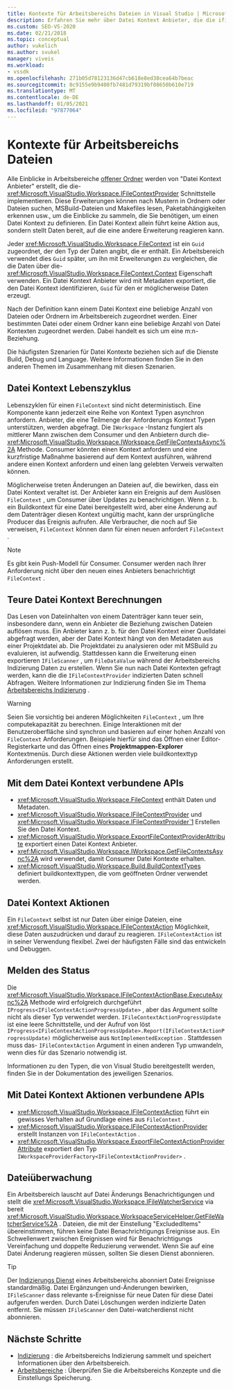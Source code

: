 ```yaml
---
title: Kontexte für Arbeitsbereichs Dateien in Visual Studio | Microsoft-Dokumentation
description: Erfahren Sie mehr über Datei Kontext Anbieter, die die ifilecontextprovider-Schnittstelle implementieren, um Einblicke in geöffnete Ordner Arbeitsbereiche zu unterstützen.
ms.custom: SEO-VS-2020
ms.date: 02/21/2018
ms.topic: conceptual
author: vukelich
ms.author: svukel
manager: viveis
ms.workload:
- vssdk
ms.openlocfilehash: 271b05d78123136d47cb618e8ed38cea64b7beac
ms.sourcegitcommit: 0c9155e9b9408fb7481d79319bf08650b610e719
ms.translationtype: MT
ms.contentlocale: de-DE
ms.lasthandoff: 01/05/2021
ms.locfileid: "97877064"
---
```

# <a name="workspace-file-contexts"></a>Kontexte für Arbeitsbereichs Dateien

Alle Einblicke in Arbeitsbereiche [offener Ordner](../ide/develop-code-in-visual-studio-without-projects-or-solutions.md) werden von "Datei Kontext Anbieter" erstellt, die die- <xref:Microsoft.VisualStudio.Workspace.IFileContextProvider> Schnittstelle implementieren. Diese Erweiterungen können nach Mustern in Ordnern oder Dateien suchen, MSBuild-Dateien und Makefiles lesen, Paketabhängigkeiten erkennen usw., um die Einblicke zu sammeln, die Sie benötigen, um einen Datei Kontext zu definieren. Ein Datei Kontext allein führt keine Aktion aus, sondern stellt Daten bereit, auf die eine andere Erweiterung reagieren kann.

Jeder <xref:Microsoft.VisualStudio.Workspace.FileContext> ist ein `Guid` zugeordnet, der den Typ der Daten angibt, die er enthält. Ein Arbeitsbereich verwendet dies `Guid` später, um ihn mit Erweiterungen zu vergleichen, die die Daten über die- <xref:Microsoft.VisualStudio.Workspace.FileContext.Context> Eigenschaft verwenden. Ein Datei Kontext Anbieter wird mit Metadaten exportiert, die den Datei Kontext identifizieren, `Guid` für den er möglicherweise Daten erzeugt.

Nach der Definition kann einem Datei Kontext eine beliebige Anzahl von Dateien oder Ordnern im Arbeitsbereich zugeordnet werden. Einer bestimmten Datei oder einem Ordner kann eine beliebige Anzahl von Datei Kontexten zugeordnet werden. Dabei handelt es sich um eine m:n-Beziehung.

Die häufigsten Szenarien für Datei Kontexte beziehen sich auf die Dienste Build, Debug und Language. Weitere Informationen finden Sie in den anderen Themen im Zusammenhang mit diesen Szenarien.

## <a name="file-context-lifecycle"></a>Datei Kontext Lebenszyklus

Lebenszyklen für einen `FileContext` sind nicht deterministisch. Eine Komponente kann jederzeit eine Reihe von Kontext Typen asynchron anfordern. Anbieter, die eine Teilmenge der Anforderungs Kontext Typen unterstützen, werden abgefragt. Die `IWorkspace` -Instanz fungiert als mittlerer Mann zwischen dem Consumer und den Anbietern durch die- <xref:Microsoft.VisualStudio.Workspace.IWorkspace.GetFileContextsAsync%2A> Methode. Consumer könnten einen Kontext anfordern und eine kurzfristige Maßnahme basierend auf dem Kontext ausführen, während andere einen Kontext anfordern und einen lang gelebten Verweis verwalten können.

Möglicherweise treten Änderungen an Dateien auf, die bewirken, dass ein Datei Kontext veraltet ist. Der Anbieter kann ein Ereignis auf dem Auslösen `FileContext` , um Consumer über Updates zu benachrichtigen. Wenn z. b. ein Buildkontext für eine Datei bereitgestellt wird, aber eine Änderung auf dem Datenträger diesen Kontext ungültig macht, kann der ursprüngliche Producer das Ereignis aufrufen. Alle Verbraucher, die noch auf Sie verweisen, `FileContext` können dann für einen neuen anfordert `FileContext` .

>[!NOTE]
>Es gibt kein Push-Modell für Consumer. Consumer werden nach Ihrer Anforderung nicht über den neuen eines Anbieters benachrichtigt `FileContext` .

## <a name="expensive-file-context-computations"></a>Teure Datei Kontext Berechnungen

Das Lesen von Dateiinhalten von einem Datenträger kann teuer sein, insbesondere dann, wenn ein Anbieter die Beziehung zwischen Dateien auflösen muss. Ein Anbieter kann z. b. für den Datei Kontext einer Quelldatei abgefragt werden, aber der Datei Kontext hängt von den Metadaten aus einer Projektdatei ab. Die Projektdatei zu analysieren oder mit MSBuild zu evaluieren, ist aufwendig. Stattdessen kann die Erweiterung einen exportieren `IFileScanner` , um `FileDataValue` während der Arbeitsbereichs Indizierung Daten zu erstellen. Wenn Sie nun nach Datei Kontexten gefragt werden, kann die die `IFileContextProvider` indizierten Daten schnell Abfragen. Weitere Informationen zur Indizierung finden Sie im Thema [Arbeitsbereichs Indizierung](workspace-indexing.md) .

>[!WARNING]
>Seien Sie vorsichtig bei anderen Möglichkeiten `FileContext` , um Ihre computekapazität zu berechnen. Einige Interaktionen mit der Benutzeroberfläche sind synchron und basieren auf einer hohen Anzahl von `FileContext` Anforderungen. Beispiele hierfür sind das Öffnen einer Editor-Registerkarte und das Öffnen eines **Projektmappen-Explorer** Kontextmenüs. Durch diese Aktionen werden viele buildkontexttyp Anforderungen erstellt.

## <a name="file-context-related-apis"></a>Mit dem Datei Kontext verbundene APIs

- <xref:Microsoft.VisualStudio.Workspace.FileContext> enthält Daten und Metadaten.
- <xref:Microsoft.VisualStudio.Workspace.IFileContextProvider> und <xref:Microsoft.VisualStudio.Workspace.IFileContextProvider`1> Erstellen Sie den Datei Kontext.
- <xref:Microsoft.VisualStudio.Workspace.ExportFileContextProviderAttribute> exportiert einen Datei Kontext Anbieter.
- <xref:Microsoft.VisualStudio.Workspace.IWorkspace.GetFileContextsAsync%2A> wird verwendet, damit Consumer Datei Kontexte erhalten.
- <xref:Microsoft.VisualStudio.Workspace.Build.BuildContextTypes> definiert buildkontexttypen, die vom geöffneten Ordner verwendet werden.

## <a name="file-context-actions"></a>Datei Kontext Aktionen

Ein `FileContext` selbst ist nur Daten über einige Dateien, eine <xref:Microsoft.VisualStudio.Workspace.IFileContextAction> Möglichkeit, diese Daten auszudrücken und darauf zu reagieren. `IFileContextAction` ist in seiner Verwendung flexibel. Zwei der häufigsten Fälle sind das entwickeln und Debuggen.

## <a name="reporting-progress"></a>Melden des Status

Die <xref:Microsoft.VisualStudio.Workspace.IFileContextActionBase.ExecuteAsync%2A> Methode wird erfolgreich durchgeführt `IProgress<IFileContextActionProgressUpdate>` , aber das Argument sollte nicht als dieser Typ verwendet werden. `IFileContextActionProgressUpdate` ist eine leere Schnittstelle, und der Aufruf von löst `IProgress<IFileContextActionProgressUpdate>.Report(IFileContextActionProgressUpdate)` möglicherweise aus `NotImplementedException` . Stattdessen muss das- `IFileContextAction` Argument in einen anderen Typ umwandeln, wenn dies für das Szenario notwendig ist.

Informationen zu den Typen, die von Visual Studio bereitgestellt werden, finden Sie in der Dokumentation des jeweiligen Szenarios.

## <a name="file-context-action-related-apis"></a>Mit Datei Kontext Aktionen verbundene APIs

- <xref:Microsoft.VisualStudio.Workspace.IFileContextAction> führt ein gewisses Verhalten auf Grundlage eines aus `FileContext` .
- <xref:Microsoft.VisualStudio.Workspace.IFileContextActionProvider> erstellt Instanzen von `IFileContextAction` .
- <xref:Microsoft.VisualStudio.Workspace.ExportFileContextActionProviderAttribute> exportiert den Typ `IWorkspaceProviderFactory<IFileContextActionProvider>` .

## <a name="file-watching"></a>Dateiüberwachung

Ein Arbeitsbereich lauscht auf Datei Änderungs Benachrichtigungen und stellt die <xref:Microsoft.VisualStudio.Workspace.IFileWatcherService> via bereit <xref:Microsoft.VisualStudio.Workspace.WorkspaceServiceHelper.GetFileWatcherService%2A> . Dateien, die mit der Einstellung "ExcludedItems" übereinstimmen, führen keine Datei Benachrichtigungs Ereignisse aus. Ein Schwellenwert zwischen Ereignissen wird für Benachrichtigungs Vereinfachung und doppelte Reduzierung verwendet. Wenn Sie auf eine Datei Änderung reagieren müssen, sollten Sie diesen Dienst abonnieren.

>[!TIP]
>Der [Indizierungs Dienst](workspace-indexing.md) eines Arbeitsbereichs abonniert Datei Ereignisse standardmäßig. Datei Ergänzungen und-Änderungen bewirken, `IFileScanner` dass relevante s-Ereignisse für neue Daten für diese Datei aufgerufen werden. Durch Datei Löschungen werden indizierte Daten entfernt. Sie müssen `IFileScanner` den Datei-watcherdienst nicht abonnieren.

## <a name="next-steps"></a>Nächste Schritte

* [Indizierung](workspace-indexing.md) : die Arbeitsbereichs Indizierung sammelt und speichert Informationen über den Arbeitsbereich.
* [Arbeitsbereiche](workspaces.md) : Überprüfen Sie die Arbeitsbereichs Konzepte und die Einstellungs Speicherung.
